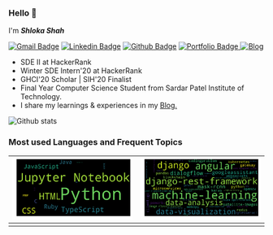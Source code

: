 ### Hello 👋

I'm ***Shloka Shah***

[![Gmail Badge](https://img.shields.io/badge/-shlokashah0603@gmail.com-c14436?style=oval&logo=Gmail&logoColor=black&link=mailto:shlokashah0603@gmail.com)](mailto:shlokashah0603@gmail.com)  [![Linkedin Badge](https://img.shields.io/badge/-shlokashah-0072b1?style=flat&logo=Linkedin&logoColor=white&link=https://www.linkedin.com/in/shloka-shah-98625015a/)](https://www.linkedin.com/in/shloka-shah-98625015a/) [![Github Badge](https://img.shields.io/badge/-shlokashah-black?style=flat&logo=github&logoColor=white&link=https://github.com/shlokashah/)](https://www.github.com/shlokashah/) [![Portfolio Badge](https://img.shields.io/badge/portfolio-web-blue?style=flat&link=http://s)](https://shlokashah.com/)[
![Blog](https://img.shields.io/badge/blog-blog-lightgrey)
](https://blog.shlokashah.com/)
 - SDE II at HackerRank
 - Winter SDE Intern'20 at HackerRank 
 - GHCI'20 Scholar | SIH'20 Finalist
 - Final Year Computer Science Student from Sardar Patel Institute of Technology.
 - I share my learnings & experiences in my <a href="https://blog.shlokashah.com/">Blog.</a>

![Github stats](https://github-readme-stats.vercel.app/api?username=shlokashah)
 
 ### Most used Languages and Frequent Topics 
|![image](https://github.com/shlokashah/shlokashah/blob/master/docs/languages.png?raw=True)| ![image](https://github.com/shlokashah/shlokashah/blob/master/docs/topics.png?raw=True)|
|--|--|
|  |  |






